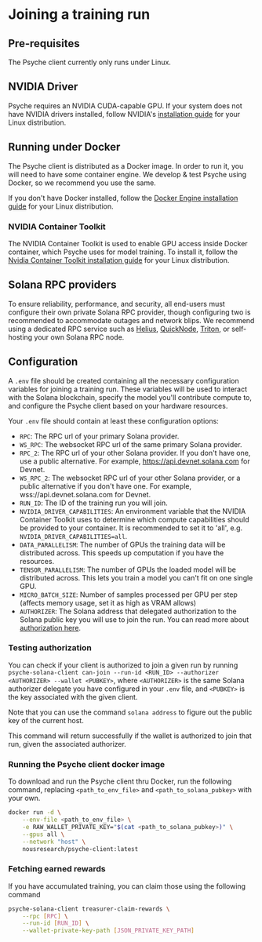 # Joining a training run

## Pre-requisites

The Psyche client currently only runs under Linux.

## NVIDIA Driver

Psyche requires an NVIDIA CUDA-capable GPU.
If your system does not have NVIDIA drivers installed, follow NVIDIA's [installation guide](https://docs.nvidia.com/datacenter/tesla/driver-installation-guide/) for your Linux distribution.

## Running under Docker

The Psyche client is distributed as a Docker image.
In order to run it, you will need to have some container engine. We develop & test Psyche using Docker, so we recommend you use the same.

If you don't have Docker installed, follow the [Docker Engine installation guide](https://docs.docker.com/engine/install/) for your Linux distribution.

### NVIDIA Container Toolkit

The NVIDIA Container Toolkit is used to enable GPU access inside Docker container, which Psyche uses for model training. To install it, follow the [Nvidia Container Toolkit installation guide](https://docs.nvidia.com/datacenter/cloud-native/container-toolkit/install-guide.html) for your Linux distribution.

## Solana RPC providers

To ensure reliability, performance, and security, all end-users must configure their own private Solana RPC provider, though configuring two is recommended to accommodate outages and network blips.
We recommend using a dedicated RPC service such as [Helius](https://www.helius.dev/), [QuickNode](https://www.quicknode.com/), [Triton](https://triton.one/), or self-hosting your own Solana RPC node.

## Configuration

A `.env` file should be created containing all the necessary configuration variables for joining a training run. These variables will be used to interact with the Solana blockchain, specify the model you'll contribute compute to, and configure the Psyche client based on your hardware resources.

Your `.env` file should contain at least these configuration options:

- `RPC`: The RPC url of your primary Solana provider.
- `WS_RPC`: The websocket RPC url of the same primary Solana provider.
- `RPC_2`: The RPC url of your other Solana provider. If you don't have one, use a public alternative. For example, <https://api.devnet.solana.com> for Devnet.
- `WS_RPC_2`: The websocket RPC url of your other Solana provider, or a public alternative if you don't have one. For example, wss://api.devnet.solana.com for Devnet.
- `RUN_ID`: The ID of the training run you will join.
- `NVIDIA_DRIVER_CAPABILITIES`: An environment variable that the NVIDIA Container Toolkit uses to determine which compute capabilities should be provided to your container. It is recommended to set it to 'all', e.g. `NVIDIA_DRIVER_CAPABILITIES=all`.
- `DATA_PARALLELISM`: The number of GPUs the training data will be distributed across. This speeds up computation if you have the resources.
- `TENSOR_PARALLELISM`: The number of GPUs the loaded model will be distributed across. This lets you train a model you can't fit on one single GPU.
- `MICRO_BATCH_SIZE`: Number of samples processed per GPU per step (affects memory usage, set it as high as VRAM allows)
- `AUTHORIZER`: The Solana address that delegated authorization to the Solana public key you will use to join the run. You can read more about [authorization here](./authentication.md).

### Testing authorization

You can check if your client is authorized to join a given run by running `psyche-solana-client can-join --run-id <RUN_ID> --authorizer <AUTHORIZER> --wallet <PUBKEY>`, where `<AUTHORIZER>` is the same Solana authorizer delegate you have configured in your `.env` file, and `<PUBKEY>` is the key associated with the given client.

Note that you can use the command `solana address` to figure out the public key of the current host.

This command will return successfully if the wallet is authorized to join that run, given the associated authorizer.

### Running the Psyche client docker image

To download and run the Psyche client thru Docker, run the following command, replacing `<path_to_env_file>` and
`<path_to_solana_pubkey>` with your own.

```bash
docker run -d \
    --env-file <path_to_env_file> \
    -e RAW_WALLET_PRIVATE_KEY="$(cat <path_to_solana_pubkey>)" \
    --gpus all \
    --network "host" \
    nousresearch/psyche-client:latest
```

### Fetching earned rewards

If you have accumulated training, you can claim those using the following command

```bash
psyche-solana-client treasurer-claim-rewards \
    --rpc [RPC] \
    --run-id [RUN_ID] \
    --wallet-private-key-path [JSON_PRIVATE_KEY_PATH]
```
